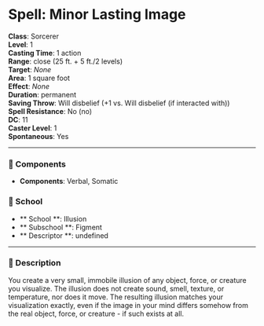 
# Spell: Minor Lasting Image
**Class**: Sorcerer  
**Level**: 1  
**Casting Time**: 1 action  
**Range**: close (25 ft. + 5 ft./2 levels)  
**Target**: _None_  
**Area**: 1 square foot  
**Effect**: _None_  
**Duration**: permanent  
**Saving Throw**: Will disbelief (+1 vs. Will disbelief (if interacted with))  
**Spell Resistance**: No (no)  
**DC**: 11  
**Caster Level**: 1  
**Spontaneous**: Yes

---

### 🔮 Components
- **Components**: Verbal, Somatic

### 🏫 School
- ** School **: Illusion
- ** Subschool **: Figment
- ** Descriptor **: undefined
---

### 📜 Description
You create a very small, immobile illusion of any object, force, or creature you visualize. The illusion does not create sound, smell, texture, or temperature, nor does it move. The resulting illusion matches your visualization exactly, even if the image in your mind differs somehow from the real object, force, or creature - if such exists at all.
